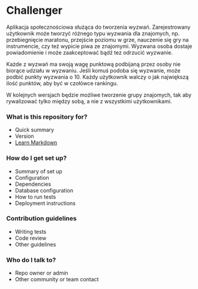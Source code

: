 # Challenger #

Aplikacja społecznościowa służąca do tworzenia wyzwań.
Zarejestrowany użytkownik może tworzyć różnego typu wyzwania dla znajomych, np. przebiegnięcie maratonu, przejście poziomu w grze, nauczenie się gry na instrumencie, czy też wypicie piwa ze znajomymi. 
Wyzwana osoba dostaje powiadomienie i może zaakceptować bądź tez odrzucić wyzwanie. 

Każde z wyzwań ma swoją wagę punktową podbijaną przez osoby nie biorące udziału w wyzwaniu. Jeśli komuś podoba się wyzwanie, może podbić punkty wyzwania o 10. 
Każdy użytkownik walczy o jak największą ilość punktów, aby być w czołówce rankingu. 

W kolejnych wersjach będzie możliwe tworzenie grupy znajomych, tak aby rywalizować tylko między sobą, a nie z wszystkimi użytkownikami.


### What is this repository for? ###

* Quick summary
* Version
* [Learn Markdown](https://bitbucket.org/tutorials/markdowndemo)

### How do I get set up? ###

* Summary of set up
* Configuration
* Dependencies
* Database configuration
* How to run tests
* Deployment instructions

### Contribution guidelines ###

* Writing tests
* Code review
* Other guidelines

### Who do I talk to? ###

* Repo owner or admin
* Other community or team contact